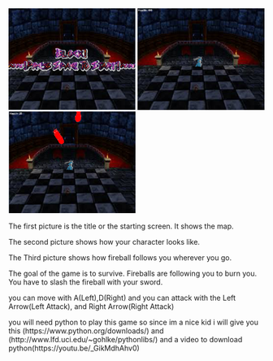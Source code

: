<img src ="https://github.com/jchoi8163/Block/blob/master/Capture.PNG" width = "250" height = "200">
<img src ="https://github.com/jchoi8163/Block/blob/master/Capture1.PNG" width = "250" height = "200">
<img src ="https://github.com/jchoi8163/Block/blob/master/Capture2.PNG" width = "250" height = "200">

<p>The first picture is the title or the starting screen. It shows the map.</p>
<p>The second picture shows how your character looks like.</p>
<p>The Third picture shows how fireball follows you wherever you go.</p>

<p>The goal of the game is to survive. Fireballs are following you to burn you. You have to slash the fireball with your sword. </p>
<p>you can move with A(Left),D(Right) and you can attack with the Left Arrow(Left Attack), and Right Arrow(Right Attack)</p>
<p>you will need python to play this game so since im a nice kid i will give you this (https://www.python.org/downloads/) and (http://www.lfd.uci.edu/~gohlke/pythonlibs/) and a video to download python(https://youtu.be/_GikMdhAhv0)</p>
